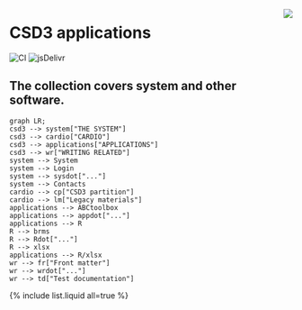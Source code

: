 <a href="https://www.top500.org/"><img src="https://www.top500.org/static//images/Top500_logo.png" align="right"></a>

# CSD3 applications

![CI](https://github.com/rundocs/jekyll-rtd-theme/workflows/CI/badge.svg?branch=develop)
![jsDelivr](https://data.jsdelivr.com/v1/package/gh/rundocs/jekyll-rtd-theme/badge)

## The collection covers system and other software.

```mermaid
graph LR;
csd3 --> system["THE SYSTEM"]
csd3 --> cardio["CARDIO"]
csd3 --> applications["APPLICATIONS"]
csd3 --> wr["WRITING RELATED"]
system --> System
system --> Login
system --> sysdot["..."]
system --> Contacts
cardio --> cp["CSD3 partition"]
cardio --> lm["Legacy materials"]
applications --> ABCtoolbox
applications --> appdot["..."]
applications --> R
R --> brms
R --> Rdot["..."]
R --> xlsx
applications --> R/xlsx
wr --> fr["Front matter"]
wr --> wrdot["..."]
wr --> td["Test documentation"]
```

{% include list.liquid all=true %}
